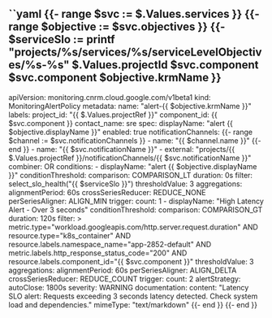``yaml
{{- range $svc := $.Values.services }}
{{- range $objective := $svc.objectives }}
{{- $serviceSlo := printf "projects/%s/services/%s/serviceLevelObjectives/%s-%s" $.Values.projectId $svc.component $svc.component $objective.krmName }}
---
apiVersion: monitoring.cnrm.cloud.google.com/v1beta1
kind: MonitoringAlertPolicy
metadata:
  name: "alert-{{ $objective.krmName }}"
  labels:
    project_id: "{{ $.Values.projectRef }}"
    component_id: {{ $svc.component }}
    contact_name: sre
spec:
  displayName: "alert {{ $objective.displayName }}"
  enabled: true
  notificationChannels:
  {{- range $channel := $svc.notificationChannels }}
    - name: "{{ $channel.name }}"
  {{- end }}
    - name: "{{ $svc.notificationName }}"
    - external: "projects/{{ $.Values.projectRef }}/notificationChannels/{{ $svc.notificationName }}"
  combiner: OR
  conditions:
    - displayName: "alert {{ $objective.displayName }}"
      conditionThreshold:
        comparison: COMPARISON_LT
        duration: 0s
        filter: select_slo_health("{{ $serviceSlo }}")
        thresholdValue: 3
        aggregations:
          alignmentPeriod: 60s
          crossSeriesReducer: REDUCE_NONE
          perSeriesAligner: ALIGN_MIN
        trigger:
          count: 1
    - displayName: "High Latency Alert - Over 3 seconds"
      conditionThreshold:
        comparison: COMPARISON_GT
        duration: 120s
        filter: >
          metric.type="workload.googleapis.com/http.server.request.duration" 
          AND resource.type="k8s_container" 
          AND resource.labels.namespace_name="app-2852-default"
          AND metric.labels.http_response_status_code="200" 
          AND resource.labels.component_id="{{ $svc.component }}"
        thresholdValue: 3
        aggregations:
          alignmentPeriod: 60s
          perSeriesAligner: ALIGN_DELTA
          crossSeriesReducer: REDUCE_COUNT
        trigger:
          count: 2
  alertStrategy:
    autoClose: 1800s
  severity: WARNING
  documentation:
    content: "Latency SLO alert: Requests exceeding 3 seconds latency detected. Check system load and dependencies."
    mimeType: "text/markdown"
{{- end }}
{{- end }}